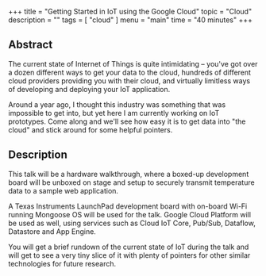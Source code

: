 +++
title = "Getting Started in IoT using the Google Cloud"
topic = "Cloud"
description = ""
tags = [
    "cloud"
]
menu = "main"
time = "40 minutes"
+++

## Abstract 
The current state of Internet of Things is quite intimidating – you've got over a dozen different ways to get your data to the cloud, hundreds of different cloud providers providing you with their cloud, and virtually limitless ways of developing and deploying your IoT application. 

Around a year ago, I thought this industry was something that was impossible to get into, but yet here I am currently working on IoT prototypes. Come along and we'll see how easy it is to get data into "the cloud" and stick around for some helpful pointers.

## Description 
This talk will be a hardware walkthrough, where a boxed-up development board will be unboxed on stage and setup to securely transmit temperature data to a sample web application. 

A Texas Instruments LaunchPad development board with on-board Wi-Fi running Mongoose OS will be used for the talk. Google Cloud Platform will be used as well, using services such as Cloud IoT Core, Pub/Sub, Dataflow, Datastore and App Engine. 

You will get a brief rundown of the current state of IoT during the talk and will get to see a very tiny slice of it with plenty of pointers for other similar technologies for future research.
